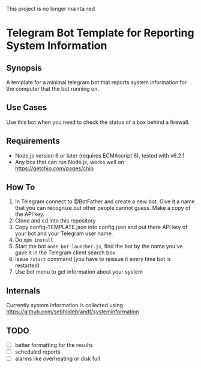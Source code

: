 This project is no longer maintained

# Telegram Bot Template for Reporting System Information

## Synopsis

A template for a minimal telegram bot that reports system information for the computer that the bot running on.

## Use Cases

Use this bot when you need to check the status of a box behind a firewall.

## Requirements

* Node.js version 6 or later (requires ECMAscript 6), tested with v6.2.1
* Any box that can run Node.js, works well on https://getchip.com/pages/chip

## How To

1.  In Telegram connect to @BotFather and create a new bot.  Give it a name that you can recognize but other people cannot guess.  Make a copy of the API key.
2.  Clone and cd into this repository
2.  Copy config-TEMPLATE.json into config.json and put there API key of your bot and your Telegram user name.
3.  Do ```npm install```
4.  Start the bot ```node bot-launcher.js```, find the bot by the name you've gave it in the Telegram client search box
6.  Issue ```/start``` command (you have to reissue it every time bot is restarted)
5.  Use bot menu to get information about your system

## Internals

Currently system information is collected using https://github.com/sebhildebrandt/systeminformation

## TODO

* [ ] better formatting for the results
* [ ] scheduled reports
* [ ] alarms like overheating or disk full
